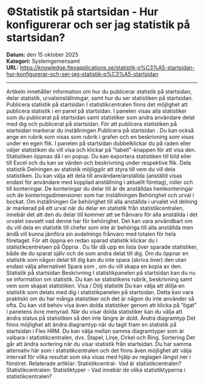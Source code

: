 # ⚙️Statistik på startsidan - Hur konfigurerar och ser jag statistik på startsidan?

**Datum:** den 15 oktober 2025  
**Kategori:** Systemgemensamt  
**URL:** https://knowledge.flexapplications.se/statistik-p%C3%A5-startsidan-hur-konfigurerar-och-ser-jag-statistik-p%C3%A5-startsidan

---

Artikeln innehåller information om hur du publicerar statistik på startsidan, delar statistik, urvalsinställningar, samt hur du ser statistiken på startsidan.
Publicera statistik på startsidan
I statistikcentralen finns det möjlighet att publicera statistik i en panel på startsidan. I panelen visas alla statistiker som du publicerat på startsidan samt statistiker som andra användare delat med dig och publicerat på startsidan.
För att publicera statistiken på startsidan markerar du inställningen
Publicera på startsidan
. Du kan också ange en rubrik som visas som rubrik i grafen och en beskrivning som visas under en egen flik.
I panelen på startsidan dubbelklickar du på raden eller väljer statistiken du vill visa och klickar på "tabell"-knappen för att visa den. Statistiken öppnas då i en popup. Du kan exportera statistiken till bild eller till Excel och du kan se värden och beskrivning under respektive flik.
Dela statistik
Delningen av statistik möjliggör att styra till vem du vill dela statistiken. Du kan välja att dela till användare/anställda (anställd visas endast för användare med kopplad anställning i aktuellt företag), roller och till konteringar. De konteringar du delar till är de anställdas hemkonteringar och de konteringsdimensioner som har inställningen
Behörighet och urval
i bockat.
Om inställningen
Ge behörighet till alla anställda i urvalet vid delning
är markerad på ett urval när du delar en statistik från statistikcentralen, innebär det att den du delar till kommer att se frånvaro för alla anställda i det urvalet oavsett vad denne har för behörighet.
Det kan vara användbart om du vill dela en statistik till chefer som inte är behöriga till alla anställda men ändå vill kunna jämföra sin avdelnings frånvaro med totalen för hela företaget.
För att öppna en redan sparad statistik klickar du i statistikcentrelaen på
Öppna
. Du får då upp en lista över sparade statistiker, både de du sparat själv och de som andra delat till dig. Om du öppnar en statistik som någon delat till dig kan du inte spara (skriva över) den utan endast välja alternativet
Spara som
, om du vill skapa en kopia av den.
Statistik på startsidan
Beskrivning
I statistikpanelen på startsidan kan du nu se information om statistik. Du kan se statistikens rubrik, beskrivning samt vem som skapat statistiken.
Visa / Dölj statistik
Du kan välja att dölja en statistik som delats med dig i statistikpanelen på startsidan. Detta kan vara praktiskt om du har många statistiker och det är någon du inte använder så ofta. Du kan vid behov visa även dolda statistiker genom att klicka på ”ögat” i panelens övre menyrad. När du visar dolda statistiker kan du välja att ändra status på statistiken så den inte längre är dold.
Ändra diagramtyp
Det finns möjlighet att ändra diagramtyp när du tagit fram en statistik på startsidan i Flex HRM. Du kan välja mellan samma diagramtyper som är valbara i statistikcentralen, dvs. Stapel, Linje, Cirkel och Ring.
Sortering
Det går att ändra sortering när du visar statistik från startsidan. Du har samma alternativ här som i statistikcentralen och det finns även möjlighet att välja intervall för vilka resultat som ska visas med hjälp av reglagen längst ner i fönstret.
Relaterade artiklar:
Statistikcentral- Vad är statistikcentralen?
Statistikcentralen: Statistiktyper - Vad innebär de olika statistiktyperna i statistikcentralen?
